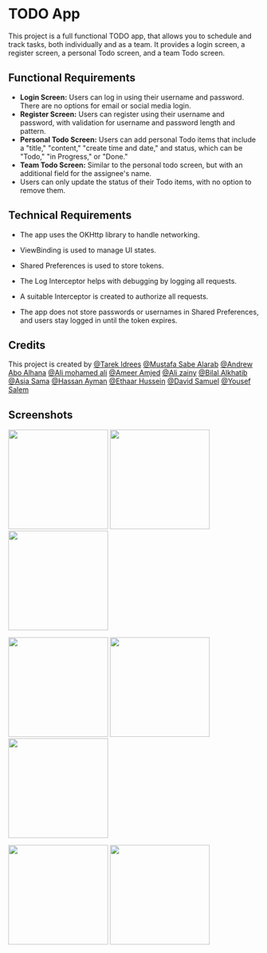 # TODO App

This project is a full functional TODO app, that allows you to schedule and track tasks, both individually and as a team. It provides a login screen, a register screen, a personal Todo screen, and a team Todo screen.

## Functional Requirements

- **Login Screen:** Users can log in using their username and password. There are no options for email or social media login.
- **Register Screen:** Users can register using their username and password, with validation for username and password length and pattern.
- **Personal Todo Screen:** Users can add personal Todo items that include a "title," "content," "create time and date," and status, which can be "Todo," "in Progress," or "Done."
- **Team Todo Screen:** Similar to the personal todo screen, but with an additional field for the assignee's name.
- Users can only update the status of their Todo items, with no option to remove them.

## Technical Requirements

- The app uses the OKHttp library to handle networking.
- ViewBinding is used to manage UI states.

- Shared Preferences is used to store tokens.
- The Log Interceptor helps with debugging by logging all requests.
- A suitable Interceptor is created to authorize all requests.
- The app does not store passwords or usernames in Shared Preferences, and users stay logged in until the token expires.

## Credits

This project is created by
[@Tarek Idrees](https://github.com/TarekIdrees)
[@Mustafa Sabe Alarab](https://github.com/mustafa-sab3alarab)
[@Andrew Abo Alhana](https://github.com/AndrewAboalhana)
[@Ali mohamed ali](https://github.com/abuhussien28)
[@Ameer Amjed](https://github.com/AmeerAmjed)
[@Ali zainy](https://github.com/Ali873-debug)
[@Bilal Alkhatib](https://github.com/Belal-Alkhatib)
[@Asia Sama](https://github.com/Asiasama710)
[@Hassan Ayman](https://github.com/Hassan3Ayman)
[@Ethaar Hussein](https://github.com/Ethaar7)
[@David Samuel](https://github.com/davidsamuelx)
[@Yousef Salem](https://github.com/yousef-salem)

##  Screenshots

<img src="https://user-images.githubusercontent.com/54080527/233779996-fee6fdf5-40d6-4a11-a565-e8a63aadae8a.png" width="200">  <img src="https://user-images.githubusercontent.com/54080527/233780018-6bd0e870-2636-4b71-bac9-9d8856dd4e6d.png" width="200">   <img src="https://user-images.githubusercontent.com/54080527/233780007-c876ed7a-c1c4-4077-a66b-13af8ad25b7e.png" width="200">

<img src="https://user-images.githubusercontent.com/54080527/233780375-8a7ecd8d-4f7f-4efe-a630-93e445e4c1b9.png" width="200">   <img src="https://user-images.githubusercontent.com/54080527/233782048-41d0b541-82de-43b5-aa7b-43e4d1e71832.png" width="200">   <img src="https://user-images.githubusercontent.com/54080527/233780655-d595b02f-8d0e-4da9-a53f-1391dbcfffc9.png" width="200">

<img src="https://user-images.githubusercontent.com/54080527/233781568-0e4efed1-f4b8-43f0-bf8b-193d073252e2.png" width="200">  <img src="https://user-images.githubusercontent.com/54080527/233781844-4a47a8b3-70c4-4125-88bc-3c5c588109cc.png" width="200">
